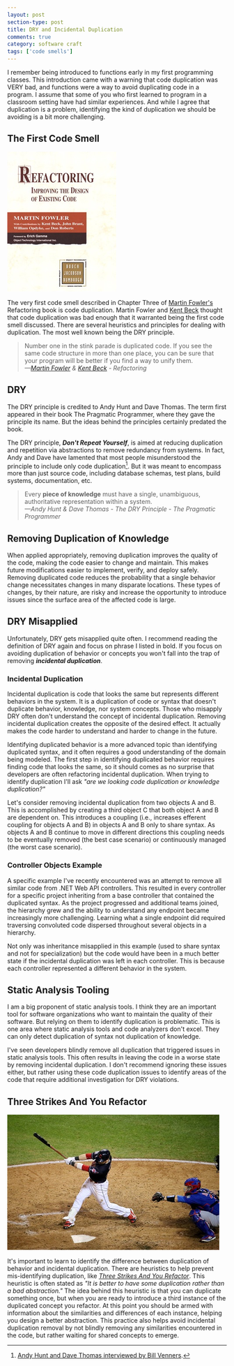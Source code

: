 ```yaml
---
layout: post
section-type: post
title: DRY and Incidental Duplication
comments: true
category: software craft
tags: ['code smells']
---
```


I remember being introduced to functions early in my first programming classes. This introduction came with a warning that code duplication was VERY bad, and functions were a way to avoid duplicating code in a program. I assume that some of you who first learned to program in a classroom setting have had similar experiences. And while I agree that duplication is a problem, identifying the kind of duplication we should be avoiding is a bit more challenging.

## The First Code Smell
<img src="/img/refactoring-book-small.jpg" class="img-responsive float-left" style="display:inline" />

The very first code smell described in Chapter Three of [Martin Fowler's](http://www.martinfowler.com) Refactoring book is code duplication. Martin Fowler and [Kent Beck](https://www.twitter.com/kentbeck) thought that code duplication was bad enough that it warranted being the first code smell discussed. There are several heuristics and principles for dealing with duplication. The most well known being the DRY principle. 

> Number one in the stink parade is duplicated code. If you see the same code structure in more than one place, you can be sure that your program will be better if you find a way to unify them.  
> _&mdash;[Martin Fowler](http://www.martinfowler.com) & [Kent Beck](https://www.twitter.com/kentbeck) - Refactoring_  

## DRY

The DRY principle is credited to Andy Hunt and Dave Thomas. The term first appeared in their book The Pragmatic Programmer, where they gave the principle its name. But the ideas behind the principles certainly predated the book. 

The DRY principle, **_Don't Repeat Yourself_**, is aimed at reducing duplication and repetition via abstractions to remove redundancy from systems. In fact, Andy and Dave have lamented that most people misunderstood the principle to include only code duplication[^1]. But it was meant to encompass more than just source code, including database schemas, test plans, build systems, documentation, etc.

> Every **piece of knowledge** must have a single, unambiguous, authoritative representation within a system.   
> _&mdash;Andy Hunt & Dave Thomas - The DRY Principle - The Pragmatic Programmer_  

## Removing Duplication of Knowledge
When applied appropriately, removing duplication improves the quality of the code, making the code easier to change and maintain. This makes future modifications easier to implement, verify, and deploy safely. Removing duplicated code reduces the probability that a single behavior change necessitates changes in many disparate locations. These types of changes, by their nature, are risky and increase the opportunity to introduce issues since the surface area of the affected code is large.  

## DRY Misapplied

Unfortunately, DRY gets misapplied quite often. I recommend reading the definition of DRY again and focus on phrase I listed in bold. If you focus on avoiding duplication of behavior or concepts you won't fall into the trap of removing **_incidental duplication_**.

### Incidental Duplication 

Incidental duplication is code that looks the same but represents different behaviors in the system. It is a duplication of code or syntax  that doesn't duplicate behavior, knowledge, nor system concepts. Those who misapply DRY often don't understand the concept of incidental duplication. Removing incidental duplication creates the opposite of the desired effect. It actually makes the code harder to understand and harder to change in the future. 

Identifying duplicated behavior is a more advanced topic than identifying duplicated syntax, and it often requires a good understanding of the domain being modeled. The first step in identifying duplicated behavior requires finding code that looks the same, so it should comes as no surprise that developers are often refactoring incidental duplication. When trying to identify duplication I'll ask _"are we looking code duplication or knowledge duplication?"_  

Let's consider removing incidental duplication from two objects A and B. This is accomplished by creating a third object C that both object A and B are dependent on. This introduces a coupling (i.e., increases efferent coupling for objects A and B) in objects A and B only to share syntax. As objects A and B continue to move in different directions this coupling needs to be eventually removed (the best case scenario) or continuously managed (the worst case scenario). 

### Controller Objects Example
A specific example I've recently encountered was an attempt to remove all similar code from .NET Web API controllers. This resulted in every controller for a specific project inheriting from a base controller that contained the duplicated syntax. As the project progressed and additional teams joined, the hierarchy grew and the ability to understand any endpoint became increasingly more challenging. Learning what a single endpoint did required traversing convoluted code dispersed throughout several objects in a hierarchy.

Not only was inheritance misapplied in this example (used to share syntax and not for specialization) but the code would have been in a much better state if the incidental duplication was left in each controller. This is because each controller represented a different behavior in the system. 

## Static Analysis Tooling
I am a big proponent of static analysis tools. I think they are an important tool for software organizations who want to maintain the quality of their software. But relying on them to identify duplication is problematic. This is one area where static analysis tools and code analyzers don't excel. They can only detect duplication of syntax not duplication of knowledge. 

I've seen developers blindly remove all duplication that triggered issues in static analysis tools. This often results in leaving the code in a worse state by removing incidental duplication. I don't recommend ignoring these issues either, but rather using these code duplication issues to identify areas of the code that require additional investigation for DRY violations.  

## Three Strikes And You Refactor
<img src="/img/strike-three-small.jpg" class="img-responsive float-left" style="display:inline" />

It's important to learn to identify the difference between duplication of behavior and incidental duplication. There are heuristics to help prevent mis-identifying duplication, like _[Three Strikes And You Refactor](http://wiki.c2.com/?ThreeStrikesAndYouRefactor)_. This heuristic is often stated as _"It is better to have some duplication rather than a bad abstraction."_ The idea behind this heuristic is that you can duplicate something once, but when you are ready to introduce a third instance of the duplicated concept you refactor. At this point you should be armed with information about the similarities and differences of each instance, helping you design a better abstraction. This practice also helps avoid incidental duplication removal by not blindly removing any similarities encountered in the code, but rather waiting for shared concepts to emerge.  

[^1]: [Andy Hunt and Dave Thomas interviewed by Bill Venners](https://www.artima.com/intv/dry.html).
